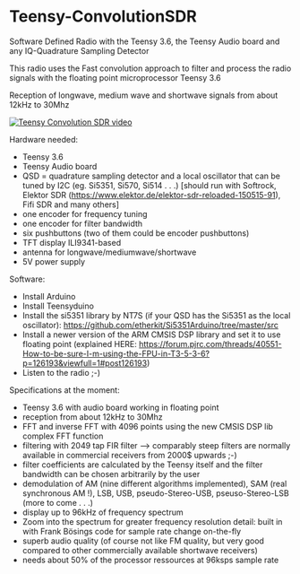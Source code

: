# Teensy-ConvolutionSDR

Software Defined Radio with the Teensy 3.6, the Teensy Audio board and any IQ-Quadrature Sampling Detector

This radio uses the Fast convolution approach to filter and process the radio signals with the floating point microprocessor Teensy 3.6

Reception of longwave, medium wave and shortwave signals from about 12kHz to 30Mhz

[![Teensy Convolution SDR video](http://img.youtube.com/vi/VdJXrZoBHjU/0.jpg)](http://www.youtube.com/watch?v=VdJXrZoBHjU)

Hardware needed:
- Teensy 3.6
- Teensy Audio board
- QSD = quadrature sampling detector and a local oscillator that can be tuned by I2C (eg. Si5351, Si570, Si514 . . .)
[should run with Softrock, Elektor SDR (https://www.elektor.de/elektor-sdr-reloaded-150515-91), Fifi SDR and many others]
- one encoder for frequency tuning
- one encoder for filter bandwidth
- six pushbuttons (two of them could be encoder pushbuttons)
- TFT display ILI9341-based
- antenna for longwave/mediumwave/shortwave
- 5V power supply

Software: 
- Install Arduino
- Install Teensyduino
- Install the si5351 library by NT7S (if your QSD has the Si5351 as the local oscillator): https://github.com/etherkit/Si5351Arduino/tree/master/src
- Install a newer version of the ARM CMSIS DSP library and set it to use floating point (explained HERE: https://forum.pjrc.com/threads/40551-How-to-be-sure-I-m-using-the-FPU-in-T3-5-3-6?p=126193&viewfull=1#post126193)
- Listen to the radio ;-)

Specifications at the moment:
* Teensy 3.6 with audio board working in floating point
* reception from about 12kHz to 30Mhz
* FFT and inverse FFT with 4096 points using the new CMSIS DSP lib complex FFT function
* filtering with 2049 tap FIR filter --> comparably steep filters are normally available in commercial receivers from 2000$ upwards ;-)
* filter coefficients are calculated by the Teensy itself and the filter bandwidth can be chosen arbitrarily by the user
* demodulation of AM (nine different algorithms implemented), SAM (real synchronous AM !), LSB, USB, pseudo-Stereo-USB, pseuso-Stereo-LSB (more to come . . .)
* display up to 96kHz of frequency spectrum
* Zoom into the spectrum for greater frequency resolution detail: built in with Frank Bösings code for sample rate change on-the-fly
* superb audio quality (of course not like FM quality, but very good compared to other commercially available shortwave receivers)
* needs about 50% of the processor ressources at 96ksps sample rate


